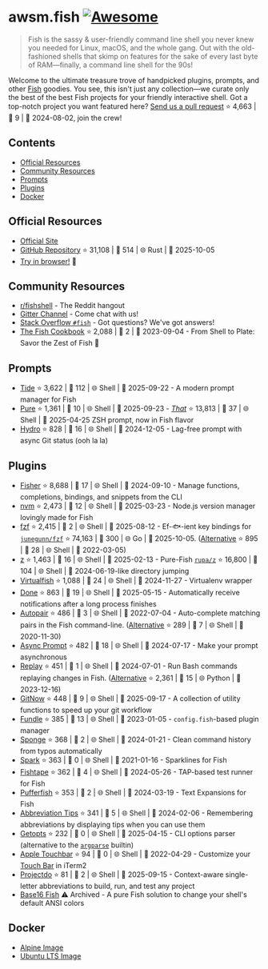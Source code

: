 # awsm.fish [![Awesome](https://awesome.re/badge.svg)](https://awesome.re)

> Fish is the sassy & user-friendly command line shell you never knew you needed for Linux, macOS, and the whole gang. Out with the old-fashioned shells that skimp on features for the sake of every last byte of RAM—finally, a command line shell for the 90s!

Welcome to the ultimate treasure trove of handpicked plugins, prompts, and other [Fish](https://fishshell.com/) goodies. You see, this isn't just any collection—we curate only the best of the best Fish projects for your friendly interactive shell. Got a top-notch project you want featured here? [Send us a pull request](https://github.com/jorgebucaran/awesome-fish/fork) ⭐ 4,663 | 🐛 9 | 📅 2024-08-02, join the crew!

## Contents

* [Official Resources](#official-resources)
* [Community Resources](#community-resources)
* [Prompts](#prompts)
* [Plugins](#plugins)
* [Docker](#docker)

## Official Resources

* [Official Site](https://fishshell.com)
* [GitHub Repository](https://github.com/fish-shell/fish-shell) ⭐ 31,108 | 🐛 514 | 🌐 Rust | 📅 2025-10-05
* [Try in browser!](https://rootnroll.com/d/fish-shell/) 🍤

## Community Resources

* [r/fishshell](https://www.reddit.com/r/fishshell) - The Reddit hangout
* [Gitter Channel](https://gitter.im/fish-shell/fish-shell) - Come chat with us!
* [Stack Overflow `#fish`](https://stackoverflow.com/questions/tagged/fish) - Got questions? We've got answers!
* [The Fish Cookbook](https://github.com/jorgebucaran/cookbook.fish) ⭐ 2,088 | 🐛 2 | 📅 2023-09-04 - From Shell to Plate: Savor the Zest of Fish 🦞

## Prompts

* [Tide](https://github.com/IlanCosman/tide) ⭐ 3,622 | 🐛 112 | 🌐 Shell | 📅 2025-09-22 - A modern prompt manager for Fish
* [Pure](https://github.com/pure-fish/pure/) ⭐ 1,361 | 🐛 10 | 🌐 Shell | 📅 2025-09-23 - [*That*](https://github.com/sindresorhus/pure) ⭐ 13,813 | 🐛 37 | 🌐 Shell | 📅 2025-04-25 ZSH prompt, now in Fish flavor
* [Hydro](https://github.com/jorgebucaran/hydro) ⭐ 828 | 🐛 16 | 🌐 Shell | 📅 2024-12-05 - Lag-free prompt with async Git status (ooh la la)

## Plugins

* [Fisher](https://github.com/jorgebucaran/fisher) ⭐ 8,688 | 🐛 17 | 🌐 Shell | 📅 2024-09-10 - Manage functions, completions, bindings, and snippets from the CLI
* [nvm](https://github.com/jorgebucaran/nvm.fish) ⭐ 2,473 | 🐛 12 | 🌐 Shell | 📅 2025-03-23 - Node.js version manager lovingly made for Fish
* [fzf](https://github.com/PatrickF1/fzf.fish) ⭐ 2,415 | 🐛 2 | 🌐 Shell | 📅 2025-08-12 - Ef-🐟-ient key bindings for [`junegunn/fzf`](https://github.com/junegunn/fzf) ⭐ 74,163 | 🐛 300 | 🌐 Go | 📅 2025-10-05. ([Alternative](https://github.com/jethrokuan/fzf) ⭐ 895 | 🐛 28 | 🌐 Shell | 📅 2022-03-05)
* [z](https://github.com/jethrokuan/z) ⭐ 1,463 | 🐛 16 | 🌐 Shell | 📅 2025-02-13 - Pure-Fish [`rupa/z`](https://github.com/rupa/z) ⭐ 16,800 | 🐛 104 | 🌐 Shell | 📅 2024-06-19-like directory jumping
* [Virtualfish](https://github.com/adambrenecki/virtualfish) ⭐ 1,088 | 🐛 24 | 🌐 Shell | 📅 2024-11-27 - Virtualenv wrapper
* [Done](https://github.com/franciscolourenco/done) ⭐ 863 | 🐛 19 | 🌐 Shell | 📅 2025-05-15 - Automatically receive notifications after a long process finishes
* [Autopair](https://github.com/jorgebucaran/autopair.fish) ⭐ 486 | 🐛 3 | 🌐 Shell | 📅 2022-07-04 - Auto-complete matching pairs in the Fish command-line. ([Alternative](https://github.com/laughedelic/pisces) ⭐ 289 | 🐛 7 | 🌐 Shell | 📅 2020-11-30)
* [Async Prompt](https://github.com/acomagu/fish-async-prompt) ⭐ 482 | 🐛 18 | 🌐 Shell | 📅 2024-07-17 - Make your prompt asynchronous
* [Replay](https://github.com/jorgebucaran/replay.fish) ⭐ 451 | 🐛 1 | 🌐 Shell | 📅 2024-07-01 - Run Bash commands replaying changes in Fish. ([Alternative](https://github.com/edc/bass) ⭐ 2,361 | 🐛 15 | 🌐 Python | 📅 2023-12-16)
* [GitNow](https://github.com/joseluisq/gitnow) ⭐ 448 | 🐛 9 | 🌐 Shell | 📅 2025-09-17 - A collection of utility functions to speed up your git workflow
* [Fundle](https://github.com/danhper/fundle) ⭐ 385 | 🐛 13 | 🌐 Shell | 📅 2023-01-05 - `config.fish`-based plugin manager
* [Sponge](https://github.com/meaningful-ooo/sponge) ⭐ 368 | 🐛 2 | 🌐 Shell | 📅 2024-01-21 - Clean command history from typos automatically
* [Spark](https://github.com/jorgebucaran/spark.fish) ⭐ 363 | 🐛 0 | 🌐 Shell | 📅 2021-01-16 - Sparklines for Fish
* [Fishtape](https://github.com/jorgebucaran/fishtape) ⭐ 362 | 🐛 4 | 🌐 Shell | 📅 2024-05-26 - TAP-based test runner for Fish
* [Pufferfish](https://github.com/nickeb96/puffer-fish) ⭐ 353 | 🐛 2 | 🌐 Shell | 📅 2024-03-19 - Text Expansions for Fish
* [Abbreviation Tips](https://github.com/Gazorby/fish-abbreviation-tips) ⭐ 341 | 🐛 5 | 🌐 Shell | 📅 2024-02-06 - Remembering abbreviations by displaying tips when you can use them
* [Getopts](https://github.com/jorgebucaran/getopts.fish) ⭐ 232 | 🐛 0 | 🌐 Shell | 📅 2025-04-15 - CLI options parser (alternative to the [`argparse`](https://fishshell.com/docs/current/cmds/argparse.html) builtin)
* [Apple Touchbar](https://github.com/rodrigobdz/fish-apple-touchbar) ⭐ 94 | 🐛 0 | 🌐 Shell | 📅 2022-04-29 - Customize your [Touch Bar](https://developer.apple.com/design/human-interface-guidelines/macos/touch-bar/touch-bar-overview) in iTerm2
* [Projectdo](https://github.com/paldepind/projectdo) ⭐ 81 | 🐛 2 | 🌐 Shell | 📅 2025-09-15 - Context-aware single-letter abbreviations to build, run, and test any project
* [Base16 Fish](https://github.com/FabioAntunes/base16-fish-shell) ⚠️ Archived - A pure Fish solution to change your shell's default ANSI colors

## Docker

* [Alpine Image](https://hub.docker.com/r/purefish/docker-fish)
* [Ubuntu LTS Image](https://hub.docker.com/r/dideler/fish-shell)
